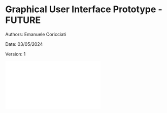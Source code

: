 # Graphical User Interface Prototype - FUTURE

Authors: Emanuele Coricciati

Date: 03/05/2024

Version: 1

![GUI Prototype V2](./images/GUIV2.pdf)
